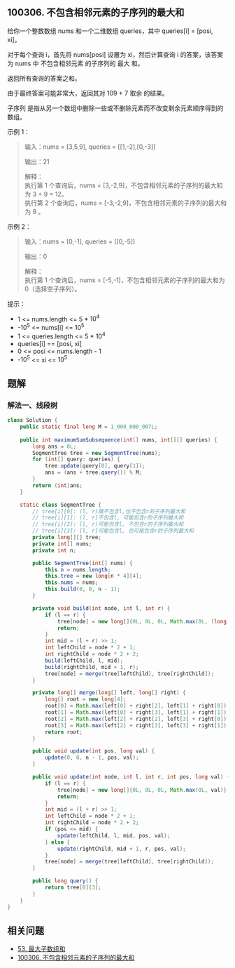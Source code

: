 ## 100306. 不包含相邻元素的子序列的最大和

给你一个整数数组 nums 和一个二维数组 queries，其中 queries[i] = [posi, xi]。

对于每个查询 i，首先将 nums[posi] 设置为 xi，然后计算查询 i 的答案，该答案为 nums 中 不包含相邻元素 的子序列的 最大 和。

返回所有查询的答案之和。

由于最终答案可能非常大，返回其对 109 + 7 取余 的结果。

子序列 是指从另一个数组中删除一些或不删除元素而不改变剩余元素顺序得到的数组。

 

示例 1：

>输入：nums = [3,5,9], queries = \[[1,-2],[0,-3]]  
>  
>输出：21  
>  
>解释：  
>执行第 1 个查询后，nums = [3,-2,9]，不包含相邻元素的子序列的最大和为 3 + 9 = 12。  
>执行第 2 个查询后，nums = [-3,-2,9]，不包含相邻元素的子序列的最大和为 9 。  

示例 2：

>输入：nums = [0,-1], queries = \[[0,-5]]  
>  
>输出：0  
>  
>解释：  
>执行第 1 个查询后，nums = [-5,-1]，不包含相邻元素的子序列的最大和为 0（选择空子序列）。  

 

提示：

- 1 <= nums.length <= 5 * $10^4$
- -$10^5$ <= nums[i] <= $10^5$
- 1 <= queries.length <= 5 * $10^4$
- queries[i] == [posi, xi]
- 0 <= posi <= nums.length - 1
- -$10^5$ <= xi <= $10^5$


## 题解

### 解法一、线段树

```java
class Solution {
    public static final long M = 1_000_000_007L;
    
    public int maximumSumSubsequence(int[] nums, int[][] queries) {
        long ans = 0L;
        SegmentTree tree = new SegmentTree(nums);
        for (int[] query: queries) {
            tree.update(query[0], query[1]);
            ans = (ans + tree.query()) % M;
        }
        return (int)ans;
    }

    static class SegmentTree {
        // tree[i][0]: (l, r)既不包含l,也不包含r的子序列最大和
        // tree[i][1]: (l, r]不包含l, 可能包含r的子序列最大和
        // tree[i][2]: [l, r)可能包含l, 不包含r的子序列最大和
        // tree[i][3]: [l, r]可能包含l, 也可能包含r的子序列最大和
        private long[][] tree;
        private int[] nums;
        private int n;

        public SegmentTree(int[] nums) {
            this.n = nums.length;
            this.tree = new long[n * 4][4];
            this.nums = nums;
            this.build(0, 0, n - 1);
        }

        private void build(int node, int l, int r) {
            if (l == r) {
                tree[node] = new long[]{0L, 0L, 0L, Math.max(0L, (long)nums[l])};
                return;
            }
            int mid = (l + r) >> 1;
            int leftChild = node * 2 + 1;
            int rightChild = node * 2 + 2;
            build(leftChild, l, mid);
            build(rightChild, mid + 1, r);
            tree[node] = merge(tree[leftChild], tree[rightChild]);
        }

        private long[] merge(long[] left, long[] right) {
            long[] root = new long[4];
            root[0] = Math.max(left[0] + right[2], left[1] + right[0]);
            root[1] = Math.max(left[0] + right[3], left[1] + right[1]);
            root[2] = Math.max(left[2] + right[2], left[3] + right[0]);
            root[3] = Math.max(left[2] + right[3], left[3] + right[1]);
            return root;
        }

        public void update(int pos, long val) {
            update(0, 0, n - 1, pos, val);
        }

        public void update(int node, int l, int r, int pos, long val) {
            if (l == r) {
                tree[node] = new long[]{0L, 0L, 0L, Math.max(0L, val)};
                return;
            }
            int mid = (l + r) >> 1;
            int leftChild = node * 2 + 1;
            int rightChild = node * 2 + 2;
            if (pos <= mid) {
                update(leftChild, l, mid, pos, val);
            } else {
                update(rightChild, mid + 1, r, pos, val);
            } 
            tree[node] = merge(tree[leftChild], tree[rightChild]);
        }

        public long query() {
            return tree[0][3];
        }
    }
}
```


## 相关问题

- [53. 最大子数组和](./53.%20最大子数组和.md)
- [100306. 不包含相邻元素的子序列的最大和](./100306.%20不包含相邻元素的子序列的最大和.md)